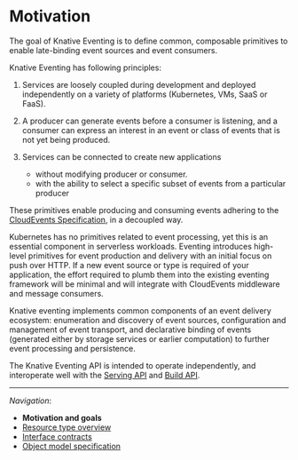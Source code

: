 # Motivation

The goal of Knative Eventing is to define common, composable primitives to
enable late-binding event sources and event consumers.

<!-- TODO(n3wscott): [Why late-binding] -->

Knative Eventing has following principles:

1. Services are loosely coupled during development and deployed independently
   on a variety of platforms (Kubernetes, VMs, SaaS or FaaS).

1. A producer can generate events before a consumer is listening, and a
   consumer can express an interest in an event or class of events that is not
   yet being produced.

1. Services can be connected to create new applications
   - without modifying producer or consumer.
   - with the ability to select a specific subset of events from a particular
     producer

These primitives enable producing and consuming events adhering to the
[CloudEvents Specification](https://github.com/cloudevents/spec), in a
decoupled way.

Kubernetes has no primitives related to event processing, yet this is an
essential component in serverless workloads. Eventing introduces high-level
primitives for event production and delivery with an initial focus on push over
HTTP. If a new event source or type is required of your application, the effort
required to plumb them into the existing eventing framework will be minimal and
will integrate with CloudEvents middleware and message consumers.

Knative eventing implements common components of an event delivery ecosystem:
enumeration and discovery of event sources, configuration and management of
event transport, and declarative binding of events (generated either by storage
services or earlier computation) to further event processing and persistence.

The Knative Eventing API is intended to operate independently, and interoperate
well with the [Serving API](https://github.com/knative/serving) and [Build
API](https://github.com/knative/build).

---

_Navigation_:

- **Motivation and goals**
- [Resource type overview](overview.md)
- [Interface contracts](interfaces.md)
- [Object model specification](spec.md)
